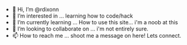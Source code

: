 - 👋 Hi, I’m @rdixonn
- 👀 I’m interested in ... learning how to code/hack  
- 🌱 I’m currently learning ... How to use this site... i'm a noob at this  
- 💞️ I’m looking to collaborate on ... i'm not entirely sure.
- 📫 How to reach me ... shoot me a message on here! Lets connect. 

<!---
rdixonn/rdixonn is a ✨ special ✨ repository because its `README.md` (this file) appears on your GitHub profile.
You can click the Preview link to take a look at your changes.
--->
